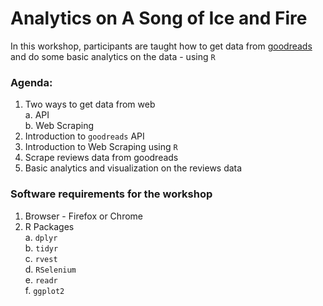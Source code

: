 # Analytics on A Song of Ice and Fire

In this workshop, participants are taught how to get data from [goodreads](https://www.goodreads.com/) and do some basic analytics on the data - using `R`

### Agenda:

1. Two ways to get data from web  
    a. API  
    b. Web Scraping  
2. Introduction to `goodreads` API
3. Introduction to Web Scraping using `R`
4. Scrape reviews data from goodreads
5. Basic analytics and visualization on the reviews data

### Software requirements for the workshop

1. Browser - Firefox or Chrome  
2. R Packages  
  a. `dplyr`  
  b. `tidyr`  
  c. `rvest`  
  d. `RSelenium`  
  e. `readr`  
  f. `ggplot2`  
  
